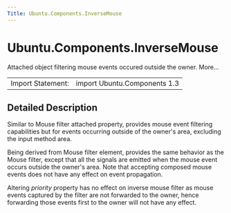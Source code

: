 ```yaml
---
Title: Ubuntu.Components.InverseMouse
---
```


# Ubuntu.Components.InverseMouse

<span class="subtitle"></span>
<!-- $$$InverseMouse-brief -->
<p>Attached object filtering mouse events occured outside the owner. More...</p>
<!-- @@@InverseMouse -->
<table class="alignedsummary">
<tr><td class="memItemLeft rightAlign topAlign"> Import Statement:</td><td class="memItemRight bottomAlign"> import Ubuntu.Components 1.3</td></tr></table><ul>
</ul>
<!-- $$$InverseMouse-description -->
<h2 id="details">Detailed Description</h2>
</p>
<p>Similar to Mouse filter attached property, provides mouse event filtering capabilities but for events occurring outside of the owner's area, excluding the input method area.</p>
<p>Being derived from Mouse filter element, provides the same behavior as the Mouse filter, except that all the signals are emitted when the mouse event occurs outside the owner's area. Note that accepting composed mouse events does not have any effect on event propagation.</p>
<p>Altering <i>priority</i> property has no effect on inverse mouse filter as mouse events captured by the filter are not forwarded to the owner, hence forwarding those events first to the owner will not have any effect.</p>
<!-- @@@InverseMouse -->
